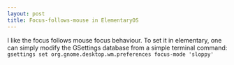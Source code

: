 ```yaml
---
layout: post
title: Focus-follows-mouse in ElementaryOS
---
```

I like the focus follows mouse focus behaviour. To set it in elementary, one can simply modify the GSettings database from a simple terminal command:
`gsettings set org.gnome.desktop.wm.preferences focus-mode 'sloppy'`

